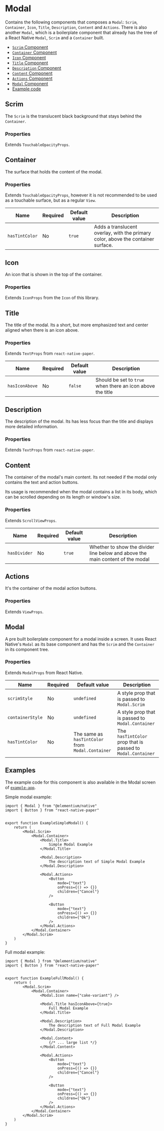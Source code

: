 # Modal

Contains the following components that composes a `Modal`: `Scrim`, `Container`, `Icon`, `Title`, `Description`, `Content` and `Actions`. There is also another `Modal`, which is a boilerplate component that already has the tree of a React Native `Modal`, `Scrim` and a `Container` built.

- [`Scrim` Component](#scrim)
- [`Container` Component](#container)
- [`Icon` Component](#icon)
- [`Title` Component](#title)
- [`Description` Component](#description)
- [`Content` Component](#content)
- [`Actions` Component](#actions)
- [`Modal` Component](#modal-1)
- [Example code](#examples)

## Scrim

The `Scrim` is the translucent black background that stays behind the `Container`.

### Properties

Extends `TouchableOpacityProps`.

## Container

The surface that holds the content of the modal.

### Properties

Extends `TouchableOpacityProps`, however it is not recommended to be used as a touchable surface, but as a regular `View`.

| Name | Required | Default value | Description |
|------|----------|---------------|-------------|
`hasTintColor` | No | `true` | Adds a translucent overlay, with the primary color, above the container surface.

## Icon

An icon that is shown in the top of the container.

### Properties

Extends `IconProps` from the `Icon` of this library.

## Title

The title of the modal. Its a short, but more emphasized text and center aligned when there is an icon above.

### Properties

Extends `TextProps` from `react-native-paper`.

| Name | Required | Default value | Description |
|------|----------|---------------|-------------|
`hasIconAbove` | No | `false` | Should be set to `true` when there an icon above the title |

## Description

The description of the modal. Its has less focus than the title and displays more detailed information.

### Properties

Extends `TextProps` from `react-native-paper`.

## Content

The container of the modal's main content. Its not needed if the modal only contains the text and action buttons.

Its usage is recommended when the modal contains a list in its body, which can be scrolled depending on its length or window's size.

### Properties

Extends `ScrollViewProps`.

| Name | Required | Default value | Description |
|------|----------|---------------|-------------|
`hasDivider` | No | `true` | Whether to show the divider line below and above the main content of the modal

## Actions

It's the container of the modal action buttons.

### Properties

Extends `ViewProps`.

## Modal

A pre built boilerplate component for a modal inside a screen. It uses React Native's `Modal` as its base component and has the `Scrim` and the `Container` in its component tree.

### Properties

Extends `ModalProps` from React Native.

| Name | Required | Default value | Description |
|------|----------|---------------|-------------|
`scrimStyle` | No | `undefined` | A style prop that is passed to `Modal.Scrim`
`containerStyle` | No | `undefined` | A style prop that is passed to `Modal.Container`
`hasTintColor` | No | The same as `hasTintColor` from `Modal.Container` | The `hasTintColor` prop that is passed to `Modal.Container`

## Examples

The example code for this component is also available in the Modal screen of [`example-app`](../../../../example-app/).

Simple modal example:

```tsx
import { Modal } from "@elementium/native"
import { Button } from "react-native-paper"


export function ExampleSimpleModal() {
    return (
        <Modal.Scrim>
            <Modal.Container>
                <Modal.Title>
                    Simple Modal Example
                </Modal.Title>

                <Modal.Description>
                    The description text of Simple Modal Example
                </Modal.Description>

                <Modal.Actions>
                    <Button
                        mode={"text"}
                        onPress={() => {}}
                        children={"Cancel"}
                    />

                    <Button
                        mode={"text"}
                        onPress={() => {}}
                        children={"Ok"}
                    />
                </Modal.Actions>
            </Modal.Container>
        </Modal.Scrim>
    )
}
```

Full modal example:

```tsx
import { Modal } from "@elementium/native"
import { Button } from "react-native-paper"


export function ExampleFullModal() {
    return (
        <Modal.Scrim>
            <Modal.Container>
                <Modal.Icon name={"cake-variant"} />

                <Modal.Title hasIconAbove={true}>
                    Full Modal Example
                </Modal.Title>

                <Modal.Description>
                    The description text of Full Modal Example
                </Modal.Description>

                <Modal.Content>
                    {/* ... large list */}
                </Modal.Content>

                <Modal.Actions>
                    <Button
                        mode={"text"}
                        onPress={() => {}}
                        children={"Cancel"}
                    />

                    <Button
                        mode={"text"}
                        onPress={() => {}}
                        children={"Ok"}
                    />
                </Modal.Actions>
            </Modal.Container>
        </Modal.Scrim>
    )
}
```